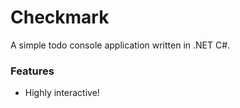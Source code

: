 # Checkmark
A simple todo console application written in .NET C#.

### Features
* Highly interactive!

<!-- * Text-to-speech support!-->

